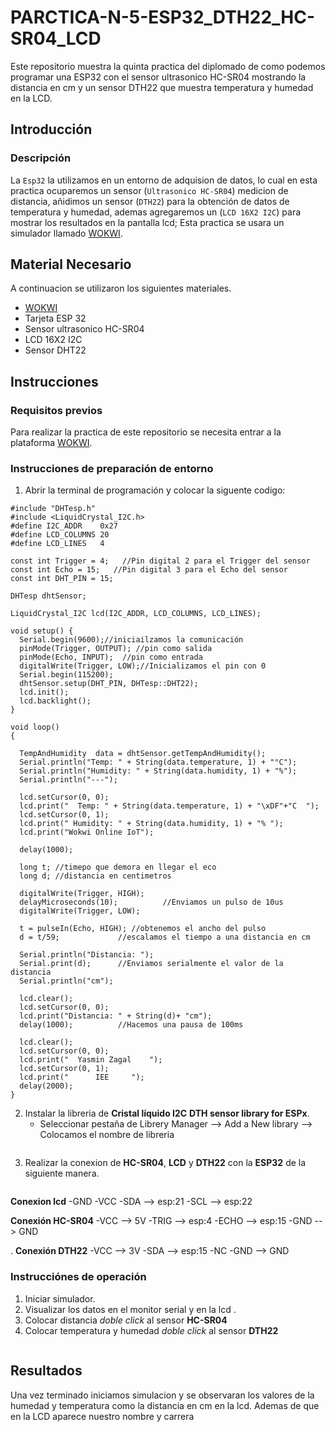 # PARCTICA-N-5-ESP32_DTH22_HC-SR04_LCD

Este repositorio muestra la quinta practica del diplomado de como podemos programar una ESP32 con el sensor ultrasonico HC-SR04 mostrando la distancia en cm y un sensor DTH22  que muestra temperatura y humedad en la LCD.

## Introducción

### Descripción

La ```Esp32``` la utilizamos en un entorno de adquision de datos, lo cual en esta practica ocuparemos un sensor (```Ultrasonico HC-SR04```)  medicion de distancia, añidimos un sensor (```DTH22```) para la obtención de datos de temperatura y humedad, ademas agregaremos un (```LCD 16X2 I2C```) para mostrar los resultados en la pantalla lcd; Esta practica se usara un simulador llamado [WOKWI](https://wokwi.com/).


## Material Necesario

A continuacion se utilizaron los siguientes materiales.

- [WOKWI](https://https://wokwi.com/)
- Tarjeta ESP 32
- Sensor ultrasonico HC-SR04
- LCD 16X2 I2C
- Sensor DHT22



## Instrucciones

### Requisitos previos

Para realizar la practica de este repositorio se necesita entrar a la plataforma [WOKWI](https://https://wokwi.com/).


### Instrucciones de preparación de entorno 

1. Abrir la terminal de programación y colocar la siguente codigo:

```
#include "DHTesp.h"
#include <LiquidCrystal_I2C.h>
#define I2C_ADDR    0x27
#define LCD_COLUMNS 20
#define LCD_LINES   4

const int Trigger = 4;   //Pin digital 2 para el Trigger del sensor
const int Echo = 15;   //Pin digital 3 para el Echo del sensor
const int DHT_PIN = 15;

DHTesp dhtSensor;

LiquidCrystal_I2C lcd(I2C_ADDR, LCD_COLUMNS, LCD_LINES);

void setup() {
  Serial.begin(9600);//iniciailzamos la comunicación
  pinMode(Trigger, OUTPUT); //pin como salida
  pinMode(Echo, INPUT);  //pin como entrada
  digitalWrite(Trigger, LOW);//Inicializamos el pin con 0
  Serial.begin(115200);
  dhtSensor.setup(DHT_PIN, DHTesp::DHT22);
  lcd.init();
  lcd.backlight();
}

void loop()
{

  TempAndHumidity  data = dhtSensor.getTempAndHumidity();
  Serial.println("Temp: " + String(data.temperature, 1) + "°C");
  Serial.println("Humidity: " + String(data.humidity, 1) + "%");
  Serial.println("---");
  
  lcd.setCursor(0, 0);
  lcd.print("  Temp: " + String(data.temperature, 1) + "\xDF"+"C  ");
  lcd.setCursor(0, 1);
  lcd.print(" Humidity: " + String(data.humidity, 1) + "% ");
  lcd.print("Wokwi Online IoT");

  delay(1000);

  long t; //timepo que demora en llegar el eco
  long d; //distancia en centimetros

  digitalWrite(Trigger, HIGH);
  delayMicroseconds(10);          //Enviamos un pulso de 10us
  digitalWrite(Trigger, LOW);
  
  t = pulseIn(Echo, HIGH); //obtenemos el ancho del pulso
  d = t/59;             //escalamos el tiempo a una distancia en cm
  
  Serial.println("Distancia: ");
  Serial.print(d);      //Enviamos serialmente el valor de la distancia
  Serial.println("cm");

  lcd.clear();
  lcd.setCursor(0, 0);
  lcd.print("Distancia: " + String(d)+ "cm");
  delay(1000);          //Hacemos una pausa de 100ms

  lcd.clear();
  lcd.setCursor(0, 0);
  lcd.print("  Yasmin Zagal    ");
  lcd.setCursor(0, 1);
  lcd.print("      IEE     ");
  delay(2000);
}
```


2. Instalar la libreria de **Cristal líquido I2C** **DTH sensor library for ESPx**. 
   - Seleccionar pestaña de Librery Manager --> Add a New library --> Colocamos el nombre de libreria 

![]()


3. Realizar la conexion de **HC-SR04**, **LCD** y **DTH22** con la **ESP32** de la siguiente manera.

![]()

  **Conexion lcd**
  -GND
  -VCC
  -SDA --> esp:21
  -SCL --> esp:22

  **Conexión HC-SR04**
  -VCC --> 5V
  -TRIG --> esp:4
  -ECHO --> esp:15
  -GND  --> GND
  
. **Conexión DTH22**
  -VCC --> 3V
  -SDA --> esp:15
  -NC 
  -GND  --> GND

### Instrucciónes de operación

1. Iniciar simulador.
2. Visualizar los datos en el monitor serial y en la lcd .
3. Colocar distancia *doble click* al sensor **HC-SR04**
4. Colocar temperatura y humedad *doble click* al sensor **DTH22**

![]()
  
## Resultados

Una vez terminado iniciamos simulacion y se observaran los valores de la humedad y temperatura como la distancia en cm en la lcd.
Ademas de que en la LCD aparece nuestro nombre y carrera 

![]()
![]()
